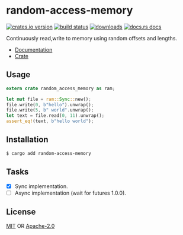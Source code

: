 # random-access-memory
[![crates.io version][1]][2] [![build status][3]][4]
[![downloads][5]][6] [![docs.rs docs][7]][8]

Continuously read,write to memory using random offsets and lengths.

- [Documentation][8]
- [Crate][2]

## Usage
```rust
extern crate random_access_memory as ram;

let mut file = ram::Sync::new();
file.write(0, b"hello").unwrap();
file.write(5, b" world".unwrap();
let text = file.read(0, 11).unwrap();
assert_eq!(text, b"hello world");
```

## Installation
```sh
$ cargo add random-access-memory
```

## Tasks
- [x] Sync implementation.
- [ ] Async implementation (wait for futures 1.0.0).

## License
[MIT](./LICENSE-MIT) OR [Apache-2.0](./LICENSE-APACHE)

[1]: https://img.shields.io/crates/v/random-access-memory.svg?style=flat-square
[2]: https://crates.io/crate/random-access-memory
[3]: https://img.shields.io/travis/datrs/random-access-memory.svg?style=flat-square
[4]: https://travis-ci.org/datrs/random-access-memory
[5]: https://img.shields.io/crates/d/random-access-memory.svg?style=flat-square
[6]: https://crates.io/crates/random-access-memory
[7]: https://docs.rs/random-access-memory/badge.svg
[8]: https://docs.rs/random-access-memory
